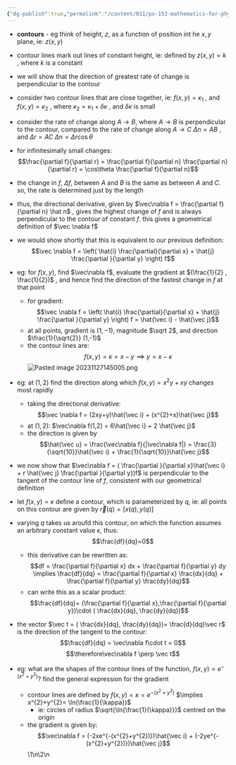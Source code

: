 ```yaml
---
{"dg-publish":true,"permalink":"/content/011/px-153-mathematics-for-physicists/term-1/px-153-h-gradients-of-scalar-functions-of-many-variables/px-153-h2-visualising-variability-of-a-scalar-function-contours/","noteIcon":"1","created":"2025-08-27T13:14:05.042+01:00","updated":"2024-11-26T19:37:49.000+00:00"}
---
```


- **contours** - eg think of height, $z$, as a function of position int he $x,y$ plane, ie: $z(x,y)$
- contour lines mark out lines of constant height, ie: defined by $z(x,y) = k$ , where $k$ is a constant
- we will show that the direction of greatest rate of change is perpendicular to the contour

- consider two contour lines that are close together, ie: $f(x,y) =\kappa_{1}$ , and $f(x,y) =\kappa_{2}$ , where $\kappa_{2} = \kappa_{1} + \delta\kappa$ , and $\delta\kappa$ is small
- consider the rate of change along $A\to B$, where $A \to B$ is perpendicular to the contour, compared to the rate of change along $A \to C$ 
	$\Delta n = AB$ , and $\Delta r = AC$
	$\Delta n = \Delta r \cos\theta$
- for infinitesimally small changes: 
$$\frac{\partial f}{\partial r} =  \frac{\partial f}{\partial n}  \frac{\partial n}{\partial r} = \cos\theta  \frac{\partial f}{\partial n}$$
- the change in $f$, $\Delta f$, between $A$ and $B$ is the same as between $A$ and $C$. so, the rate is determined just by the length
- thus, the directional derivative, given by $\vec\nabla f =  \frac{\partial f}{\partial n} \hat n$ , gives the highest change of $f$ and is always perpendicular to the contour of constant $f$. this gives a geometrical definition of $\vec \nabla f$
- we would show shortly that this is equivalent to our previous definition: 
$$\vec \nabla f = \left( \hat{i} \frac{\partial}{\partial x} + \hat{j} \frac{\partial }{\partial y} \right) f$$

- eg: for $f(x,y)$, find $\vec\nabla f$, evaluate the gradient at $(\frac{1}{2} , \frac{1}{2})$ , and hence find the direction of the fastest change in $f$ at that point
	- for gradient: 
	$$\vec \nabla f = \left( \hat{i} \frac{\partial}{\partial x} + \hat{j} \frac{\partial }{\partial y} \right) f = \hat{\vec i} - \hat{\vec j}$$
	- at all points, gradient is $(1,-1)$, magnitude $\sqrt 2$, and direction $\frac{1}{\sqrt{2}} (1,-1)$
	- the contour lines are: 
	$$f(x,y) = \kappa = x-y \implies y = x- \kappa$$
	![Pasted image 20231127145005.png](/img/user/pics/Pasted%20image%2020231127145005.png)

- eg: at $(1,2)$ find the direction along which $f(x,y) = x^{2}y + xy$ changes most rapidly
	- taking the directional derivative: 
	$$\vec \nabla f = (2xy+y)\hat{\vec i} + (x^{2}+x)\hat{\vec j}$$
	- at $(1,2)$: $\vec\nabla f(1,2) = 6\hat{\vec i} + 2 \hat{\vec j}$
	- the direction is given by 
	$$\hat{\vec u} = \frac{\vec\nabla f}{|\vec\nabla f|} = \frac{3}{\sqrt{10}}\hat{\vec i} + \frac{1}{\sqrt{10}}\hat{\vec j}$$
- we now show that $\vec\nabla f = ( \frac{\partial }{\partial x}\hat{\vec i} + r \hat{\vec j}  \frac{\partial }{\partial y})f$ is perpendicular to the tangent of the contour line of $f$, consistent with our geometrical definition
- let $f(x,y)=\kappa$ define a contour, which is parameterized by $q$, ie: all points on this contour are given by $\vec r(q) = [x(q),y(q)]$
- varying $q$ takes us aroufd this contour, on which the function assumes an arbitrary constant value $\kappa$, thus: 
$$\frac{df}{dq}=0$$
	- this derivative can be rewritten as:  
	$$df =  \frac{\partial f}{\partial x} dx + \frac{\partial f}{\partial y} dy \implies \frac{df}{dq} =  \frac{\partial f}{\partial x} \frac{dx}{dq} + \frac{\partial f}{\partial y} \frac{dy}{dq}$$
	- can write this as a scalar product: 
	$$\frac{df}{dq}=  (\frac{\partial f}{\partial x},\frac{\partial f}{\partial y})\cdot ( \frac{dx}{dq}, \frac{dy}{dq})$$
- the vector $\vec t = ( \frac{dx}{dq}, \frac{dy}{dq})= \frac{d}{dq}\vec r$ is the direction of the tangent to the contour: 
$$\frac{df}{dq} = \vec\nabla f\cdot t = 0$$
$$\therefore\vec\nabla f \perp \vec t$$

- eg: what are the shapes of the contour lines of the function, $f(x,y) = e^{-(x^{2}+y^{2})}$? find the general expression for the gradient
	- contour lines are defined by $f(x,y)=\kappa = e^{-(x^{2}+y^{2})}$
		$\implies x^{2}+y^{2}= \ln(\frac{1}{\kappa})$
		- ie: circles of radius $\sqrt{\ln{\frac{1}{\kappa}}}$ centred on the origin
	- the gradient is given by: 
	$$\vec\nabla f = (-2xe^{-(x^{2}+y^{2})})\hat{\vec i} + (-2ye^{-(x^{2}+y^{2})})\hat{\vec j}$$
\1\n\2\n